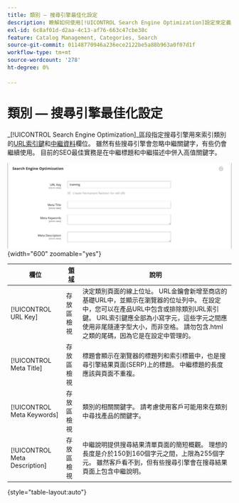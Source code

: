 ```yaml
---
title: 類別 — 搜尋引擎最佳化設定
description: 瞭解如何使用[!UICONTROL Search Engine Optimization]設定來定義搜尋引擎用來索引類別的URL索引鍵和中繼資料欄位。
exl-id: 6c8af01d-d2aa-4c13-af76-663c47cbe38c
feature: Catalog Management, Categories, Search
source-git-commit: 01148770946a236ece2122be5a88b963a0f07d1f
workflow-type: tm+mt
source-wordcount: '278'
ht-degree: 0%

---
```


# 類別 — 搜尋引擎最佳化設定

_[!UICONTROL Search Engine Optimization]_區段指定搜尋引擎用來索引類別的[URL索引鍵](catalog-urls.md)和[中繼資料](../merchandising-promotions/meta-data.md)欄位。 雖然有些搜尋引擎會忽略中繼關鍵字，有些仍會繼續使用。 目前的SEO最佳實務是在中繼標題和中繼描述中併入高值關鍵字。

![搜尋引擎最佳化](./assets/categories-search-engine-optimization.png){width="600" zoomable="yes"}

| 欄位 | [領域](../getting-started/websites-stores-views.md#scope-settings) | 說明 |
|--- |--- |----------------------------------------------------|
| [!UICONTROL URL Key] | 存放區檢視 | 決定類別頁面的線上位址。 URL金鑰會新增至商店的基礎URL中，並顯示在瀏覽器的位址列中。 在設定中，您可以在產品URL中包含或排除類別URL索引鍵。 URL索引鍵應全部為小寫字元，這些字元之間應使用非尾隨連字型大小，而非空格。 請勿包含.html之類的尾碼，因為它是在設定中管理的。 |
| [!UICONTROL Meta Title] | 存放區檢視 | 標題會顯示在瀏覽器的標題列和索引標籤中，也是搜尋引擎結果頁面(SERP)上的標題。 中繼標題的長度應該與頁面不重複。 |
| [!UICONTROL Meta Keywords] | 存放區檢視 | 類別的相關關鍵字。 請考慮使用客戶可能用來在類別中尋找產品的關鍵字。 |
| [!UICONTROL Meta Description] | 存放區檢視 | 中繼說明提供搜尋結果清單頁面的簡短概觀。 理想的長度是介於150到160個字元之間，上限為255個字元。 雖然客戶看不到，但有些搜尋引擎會在搜尋結果頁面上包含中繼說明。 |

{style="table-layout:auto"}
